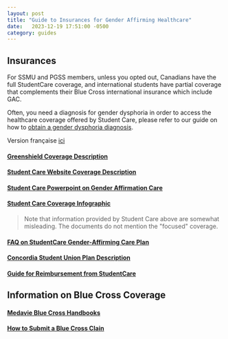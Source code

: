 ```yaml
---
layout: post
title: "Guide to Insurances for Gender Affirming Healthcare"
date:   2023-12-19 17:51:00 -0500
category: guides
---
```


## Insurances

For SSMU and PGSS members, unless you opted out, Canadians have the full StudentCare coverage, and international students have partial coverage that complements their Blue Cross international insurance which include GAC. 

Often, you need a diagnosis for gender dysphoria in order to access the healthcare coverage offered by Student Care, please refer to our guide on how to [obtain a gender dysphoria diagnosis](https://docs.google.com/document/d/1QtC4NH0YoKTqmOydDV_89G4fNKE9Kdd_7XjrreP5vuA).

Version française [ici](https://docs.google.com/document/d/1IbvA8yonN17UnmNHQwxoyCOzrA3Rw0MTm1Ln2vtgr28)

#### [Greenshield Coverage Description](https://www.studentcare.ca/RTEContent/Document/GAC/Gender%20Affimation%20EN.pdf)

#### [Student Care Website Coverage Description](https://studentcare.ca/rte/en/McGillUniversityundergraduatestudentsSSMU_LGBTQIA2SSupport)

#### [Student Care Powerpoint on Gender Affirmation Care](https://drive.google.com/file/d/15Nc68A3fu0gncW8V4zcMMkiKYQlkheEN/view)

#### [Student Care Coverage Infographic](https://drive.google.com/file/d/1BPO2g7L62PS5_NnYJrfiN_DhWOH_ZGpa)

> Note that information provided by Student Care above are somewhat misleading. The documents do not mention the "focused" coverage.

#### [FAQ on StudentCare Gender-Affirming Care Plan](https://docs.google.com/document/d/16KLBIoQUa_2pziBV8UIyRNlltD4po79udiro-Rkhmxs)

#### [Concordia Student Union Plan Description](https://www.csu.qc.ca/about-us/gender_affirming_care/)

#### [Guide for Reimbursement from StudentCare](https://www.studentcare.ca/rte/en/McGillUniversityundergraduatestudentsSSMU_Claims_HowtoClaim#:~:text=Present%20your%20Pay%2DDirect%20Card,to%20access%20your%20electronic%20card.)

## Information on Blue Cross Coverage

#### [Medavie Blue Cross Handbooks](https://www.mcgill.ca/internationalstudents/health/coverage/handbook)

#### [How to Submit a Blue Cross Clain](https://www.medaviebc.ca/en/members/submit-a-claim)